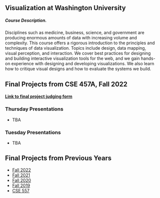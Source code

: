 ## Visualization at Washington University

##### Course Description.
Disciplines such as medicine, business, science, and government are producing enormous amounts of data with increasing volume and complexity. This course offers a rigorous introduction to the principles and techniques of data visualization. Topics include design, data mapping, visual perception, and interaction. We cover best practices for designing and building interactive visualization tools for the web, and we gain hands-on experience with designing and developing visualizations. We also learn how to critique visual designs and how to evaluate the systems we build.


## Final Projects from CSE 457A, Fall 2022

#### [Link to final project judging form](https://forms.gle/rpFPNtACkB4j4HdS8)

### Thursday Presentations
- TBA

### Tuesday Presentations
- TBA


## Final Projects from Previous Years
- [Fall 2022](https://csex57.github.io/f2022)
- [Fall 2021](https://csex57.github.io/f2021)
- [Fall 2020](https://csex57.github.io/f2020)
- [Fall 2019](https://csex57.github.io/f2019)
- [CSE 557](https://csex57.github.io/cse557)
